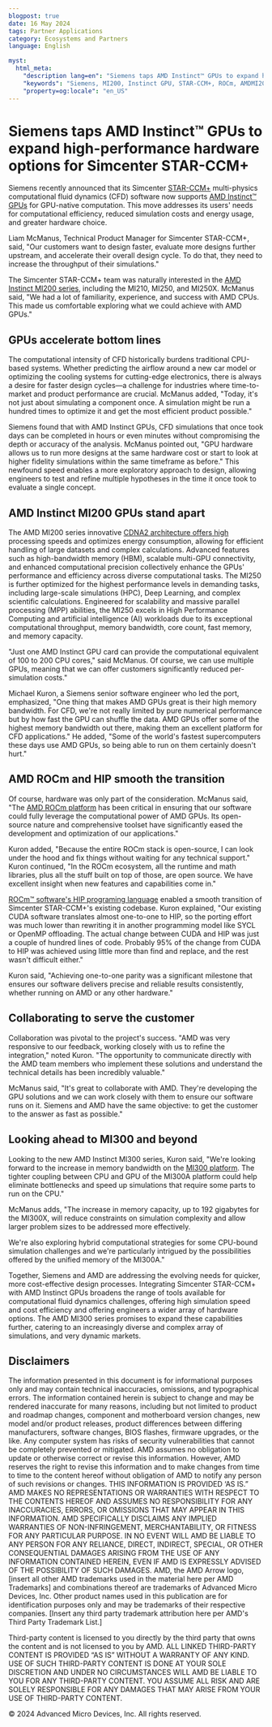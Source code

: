 ```yaml
---
blogpost: true
date: 16 May 2024
tags: Partner Applications
category: Ecosystems and Partners
language: English

myst:
  html_meta:
    "description lang=en": "Siemens taps AMD Instinct™ GPUs to expand high-performance hardware options for Simcenter STAR-CCM+"
    "keywords": "Siemens, MI200, Instinct GPU, STAR-CCM+, ROCm, AMDMI200, MI250, HPC, AI, High Performance Computing, Deep Learning, (Computational Fluid Dynamics) CFD"
    "property=og:locale": "en_US"
---
```


# Siemens taps AMD Instinct™ GPUs to expand high-performance hardware options for Simcenter STAR-CCM+

Siemens recently announced that its Simcenter [STAR-CCM+](https://plm.sw.siemens.com/en-US/simcenter/fluids-thermal-simulation/star-ccm/) multi-physics computational fluid dynamics (CFD) software now supports [AMD Instinct™ GPUs](https://www.amd.com/en/products/accelerators/instinct.htmlhttps://www.amd.com/en/products/accelerators/instinct.html) for GPU-native computation. This move addresses its users' needs for computational efficiency, reduced simulation costs and energy usage, and greater hardware choice.

Liam McManus, Technical Product Manager for Simcenter STAR-CCM+, said, "Our customers want to design faster, evaluate more designs further upstream, and accelerate their overall design cycle. To do that, they need to increase the throughput of their simulations."

The Simcenter STAR-CCM+ team was naturally interested in the [AMD Instinct MI200 series](https://www.amd.com/en/products/accelerators/instinct/mi200.html), including the MI210, MI250, and MI250X. McManus said, "We had a lot of familiarity, experience, and success with AMD CPUs. This made us comfortable exploring what we could achieve with AMD GPUs."

## GPUs accelerate bottom lines

The computational intensity of CFD historically burdens traditional CPU-based systems. Whether predicting the airflow around a new car model or optimizing the cooling systems for cutting-edge electronics, there is always a desire for faster design cycles—a challenge for industries where time-to-market and product performance are crucial. McManus added, "Today, it's not just about simulating a component once. A simulation might be run a hundred times to optimize it and get the most efficient product possible."

Siemens found that with AMD Instinct GPUs, CFD simulations that once took days can be completed in hours or even minutes without compromising the depth or accuracy of the analysis. McManus pointed out, "GPU hardware allows us to run more designs at the same hardware cost or start to look at higher fidelity simulations within the same timeframe as before." This newfound speed enables a more exploratory approach to design, allowing engineers to test and refine multiple hypotheses in the time it once took to evaluate a single concept.

## AMD Instinct MI200 GPUs stand apart

The AMD MI200 series innovative [CDNA2 architecture offers high](https://www.amd.com/en/technologies/cdna.html) processing speeds and optimizes energy consumption, allowing for efficient handling of large datasets and complex calculations. Advanced features such as high-bandwidth memory (HBM), scalable multi-GPU connectivity, and enhanced computational precision collectively enhance the GPUs' performance and efficiency across diverse computational tasks. The MI250 is further optimized for the highest performance levels in demanding tasks, including large-scale simulations (HPC), Deep Learning, and complex scientific calculations. Engineered for scalability and massive parallel processing (MPP) abilities, the MI250 excels in High Performance Computing and artificial intelligence (AI) workloads due to its   exceptional computational throughput, memory bandwidth, core count, fast memory, and memory capacity.

"Just one AMD Instinct GPU card can provide the computational equivalent of 100 to 200 CPU cores," said McManus. Of course, we can use multiple GPUs, meaning that we can offer customers significantly reduced per-simulation costs."

Michael Kuron, a Siemens senior software engineer who led the port, emphasized, "One thing that makes AMD GPUs great is their high memory bandwidth. For CFD, we're not really limited by pure numerical performance but by how fast the GPU can shuffle the data. AMD GPUs offer some of the highest memory bandwidth out there, making them an excellent platform for CFD applications." He added, "Some of the world's fastest supercomputers these days use AMD GPUs, so being able to run on them certainly doesn't hurt."

## AMD ROCm and HIP smooth the transition

Of course, hardware was only part of the consideration. McManus said, "The [AMD ROCm platform](https://www.amd.com/en/products/software/rocm.htmlhttps://www.amd.com/en/products/software/rocm.html) has been critical in ensuring that our software could fully leverage the computational power of AMD GPUs. Its open-source nature and comprehensive toolset have significantly eased the development and optimization of our applications."

Kuron added, "Because the entire ROCm stack is open-source, I can look under the hood and fix things without waiting for any technical support." Kuron continued, "In the ROCm ecosystem, all the runtime and math libraries, plus all the stuff built on top of those, are open source. We have excellent insight when new features and capabilities come in."

[ROCm™ software's HIP programing language](https://github.com/ROCm/HIP) enabled a smooth transition of Simcenter STAR-CCM+'s existing codebase. Kuron explained, "Our existing CUDA software translates almost one-to-one to HIP, so the porting effort was much lower than rewriting it in another programming model like SYCL or OpenMP offloading. The actual change between CUDA and HIP was just a couple of hundred lines of code. Probably 95% of the change from CUDA to HIP was achieved using little more than find and replace, and the rest wasn't difficult either."

Kuron said, "Achieving one-to-one parity was a significant milestone that ensures our software delivers precise and reliable results consistently, whether running on AMD or any other hardware."

## Collaborating to serve the customer

Collaboration was pivotal to the project's success. "AMD was very responsive to our feedback, working closely with us to refine the integration," noted Kuron. "The opportunity to communicate directly with the AMD team members who implement these solutions and understand the technical details has been incredibly valuable."

McManus said, "It's great to collaborate with AMD. They're developing the GPU solutions and we can work closely with them to ensure our software runs on it. Siemens and AMD have the same objective: to get the customer to the answer as fast as possible."

## Looking ahead to MI300 and beyond

Looking to the  new AMD Instinct MI300 series, Kuron said, "We're looking forward to the increase in memory bandwidth on the [MI300 platform](https://www.amd.com/en/products/accelerators/instinct/mi300.html). The tighter coupling between CPU and GPU of the MI300A platform could help eliminate bottlenecks and speed up simulations that require some parts to run on the CPU."

McManus adds, "The increase in memory capacity, up to 192 gigabytes for the MI300X, will reduce constraints on simulation complexity and allow larger problem sizes to be addressed more effectively.

We're also exploring hybrid computational strategies for some CPU-bound simulation challenges and we're particularly intrigued by the possibilities offered by the unified memory of the MI300A."

Together, Siemens and AMD are addressing the evolving needs for quicker, more cost-effective design processes. Integrating Simcenter STAR-CCM+ with AMD Instinct GPUs broadens the range of tools available for computational fluid dynamics challenges, offering high simulation speed and cost efficiency and offering engineers a wider array of hardware options. The AMD MI300 series promises to expand these capabilities further, catering to an increasingly diverse and complex array of simulations, and very dynamic markets.

## Disclaimers

The information presented in this document is for informational purposes only and may contain technical
inaccuracies, omissions, and typographical errors. The information contained herein is subject to change
and may be rendered inaccurate for many reasons, including but not limited to product and roadmap
changes, component and motherboard version changes, new model and/or product releases, product
differences between differing manufacturers, software changes, BIOS flashes, firmware upgrades, or the
like. Any computer system has risks of security vulnerabilities that cannot be completely prevented or
mitigated. AMD assumes no obligation to update or otherwise correct or revise this information.
However, AMD reserves the right to revise this information and to make changes from time to time to
the content hereof without obligation of AMD to notify any person of such revisions or changes.
THIS INFORMATION IS PROVIDED ‘AS IS.” AMD MAKES NO REPRESENTATIONS OR WARRANTIES WITH
RESPECT TO THE CONTENTS HEREOF AND ASSUMES NO RESPONSIBILITY FOR ANY INACCURACIES,
ERRORS, OR OMISSIONS THAT MAY APPEAR IN THIS INFORMATION. AMD SPECIFICALLY DISCLAIMS ANY
IMPLIED WARRANTIES OF NON-INFRINGEMENT, MERCHANTABILITY, OR FITNESS FOR ANY PARTICULAR
PURPOSE. IN NO EVENT WILL AMD BE LIABLE TO ANY PERSON FOR ANY RELIANCE, DIRECT, INDIRECT,
SPECIAL, OR OTHER CONSEQUENTIAL DAMAGES ARISING FROM THE USE OF ANY INFORMATION
CONTAINED HEREIN, EVEN IF AMD IS EXPRESSLY ADVISED OF THE POSSIBILITY OF SUCH DAMAGES.
AMD, the AMD Arrow logo, [insert all other AMD trademarks used in the material here per AMD
Trademarks] and combinations thereof are trademarks of Advanced Micro Devices, Inc. Other product
names used in this publication are for identification purposes only and may be trademarks of their
respective companies. [Insert any third party trademark attribution here per AMD's Third Party
Trademark List.]

Third-party content is licensed to you directly by the third party that owns the content and is not licensed to you by AMD.
ALL LINKED THIRD-PARTY CONTENT IS PROVIDED “AS IS” WITHOUT A WARRANTY OF ANY KIND. USE OF SUCH THIRD-PARTY CONTENT IS
DONE AT YOUR SOLE DISCRETION AND UNDER NO CIRCUMSTANCES WILL AMD BE LIABLE TO YOU FOR
ANY THIRD-PARTY CONTENT. YOU ASSUME ALL RISK AND ARE SOLELY RESPONSIBLE FOR ANY
DAMAGES THAT MAY ARISE FROM YOUR USE OF THIRD-PARTY CONTENT.

© 2024 Advanced Micro Devices, Inc. All rights reserved.
